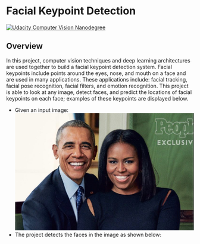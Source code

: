 # Facial Keypoint Detection
[![Udacity Computer Vision Nanodegree](http://tugan0329.bitbucket.io/imgs/github/cvnd.svg)](https://www.udacity.com/course/computer-vision-nanodegree--nd891)

## Overview
In this project, computer vision techniques and deep learning architectures are used together to build a facial keypoint detection system. Facial keypoints include points around the eyes, nose, and mouth on a face and are used in many applications. These applications include: facial tracking, facial pose recognition, facial filters, and emotion recognition. This project is able to look at any image, detect faces, and predict the locations of facial keypoints on each face; examples of these keypoints are displayed below.

- Given an input image: <br>
![](https://github.com/zainmujahid/Udacity---Computer-Vision-NanoDegree/blob/master/01%20-%20Facial%20Keypoint%20Detection/images/input.PNG)
- The project detects the faces in the image as shown below: <br>